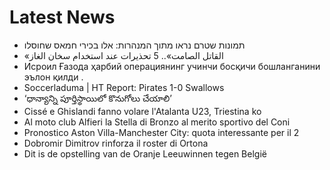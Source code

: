 # Latest News
-  תמונות שטרם נראו מתוך המנהרות: אלו בכירי חמאס שחוסלו
-  «القاتل الصامت».. 5 تحذيرات عند استخدام سخان الغاز
-  Исроил Ғазода ҳарбий операциянинг учинчи босқичи бошланганини эълон қилди .
-  Soccerladuma | HT Report: Pirates 1-0 Swallows
-  ‘ధాన్యాన్ని పూర్తిస్థాయిలో కొనుగోలు చేయాలి’
-  Cissé e Ghislandi fanno volare l'Atalanta U23, Triestina ko
-  Al moto club Alfieri la Stella di Bronzo al merito sportivo del Coni
-  Pronostico Aston Villa-Manchester City: quota interessante per il 2
-  Dobromir Dimitrov rinforza il roster di Ortona
-  Dit is de opstelling van de Oranje Leeuwinnen tegen België
